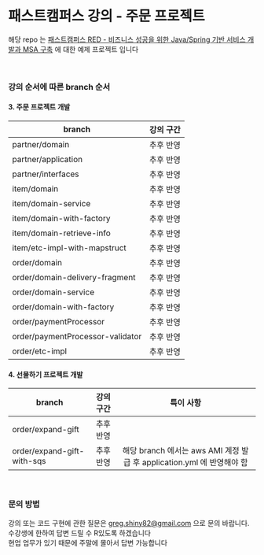 # 패스트캠퍼스 강의 - 주문 프로젝트
해당 repo 는 [패스트캠퍼스 RED - 비즈니스 성공을 위한 Java/Spring 기반 서비스 개발과 MSA 구축](https://fastcampus.co.kr/dev_red_lhc) 에 대한 예제 프로젝트 입니다

<br>

### 강의 순서에 따른  branch 순서

#### 3. 주문 프로젝트 개발 

| branch | 강의 구간 |
|---|:---:|
| partner/domain | 추후 반영 |
| partner/application | 추후 반영 |
| partner/interfaces | 추후 반영 |
| item/domain | 추후 반영 |
| item/domain-service | 추후 반영 |
| item/domain-with-factory | 추후 반영 |
| item/domain-retrieve-info | 추후 반영 |
| item/etc-impl-with-mapstruct | 추후 반영 |
| order/domain | 추후 반영 |
| order/domain-delivery-fragment | 추후 반영 |
| order/domain-service | 추후 반영 |
| order/domain-with-factory | 추후 반영 |
| order/paymentProcessor | 추후 반영 |
| order/paymentProcessor-validator | 추후 반영 |
| order/etc-impl | 추후 반영 |


#### 4. 선물하기 프로젝트 개발 

| branch | 강의 구간 | 특이 사항 |
|---|:---:|:---:|
| order/expand-gift | 추후 반영 | |
| order/expand-gift-with-sqs | 추후 반영 | 해당 branch 에서는 aws AMI 계정 발급 후 application.yml 에 반영해야 함 |


<br>


### 문의 방법 
강의 또는 코드 구현에 관한 질문은 greg.shiny82@gmail.com 으로 문의 바랍니다. <br>
수강생에 한하여 답변 드릴 수 R있도록 하겠습니다 <br>
현업 업무가 있기 때문에 주말에 몰아서 답변 가능합니다 

